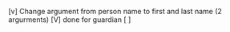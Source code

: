 [v] Change argument from person name to first and last name (2 argurments)
    [V] done  for guardian
[ ]